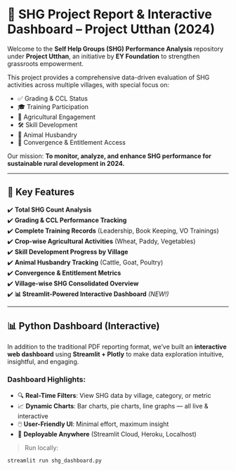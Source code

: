 # 🌱 SHG Project Report & Interactive Dashboard – Project Utthan (2024)

Welcome to the **Self Help Groups (SHG) Performance Analysis** repository under **Project Utthan**, an initiative by **EY Foundation** to strengthen grassroots empowerment.

This project provides a comprehensive data-driven evaluation of SHG activities across multiple villages, with special focus on:

- ✅ Grading & CCL Status  
- 🎓 Training Participation  
- 🌾 Agricultural Engagement  
- 🛠️ Skill Development  
- 🐄 Animal Husbandry  
- 🤝 Convergence & Entitlement Access  

Our mission: **To monitor, analyze, and enhance SHG performance for sustainable rural development in 2024.**

---

## 🔑 Key Features

✔️ **Total SHG Count Analysis**  
✔️ **Grading & CCL Performance Tracking**  
✔️ **Complete Training Records** (Leadership, Book Keeping, VO Trainings)  
✔️ **Crop-wise Agricultural Activities** (Wheat, Paddy, Vegetables)  
✔️ **Skill Development Progress by Village**  
✔️ **Animal Husbandry Tracking** (Cattle, Goat, Poultry)  
✔️ **Convergence & Entitlement Metrics**  
✔️ **Village-wise SHG Consolidated Overview**  
✔️ **📊 Streamlit-Powered Interactive Dashboard** *(NEW!)*

---

## 📊 Python Dashboard (Interactive)

In addition to the traditional PDF reporting format, we’ve built an **interactive web dashboard** using **Streamlit + Plotly** to make data exploration intuitive, insightful, and engaging.

### Dashboard Highlights:

- 🔍 **Real-Time Filters**: View SHG data by village, category, or metric  
- 📈 **Dynamic Charts**: Bar charts, pie charts, line graphs — all live & interactive  
- 🖱️ **User-Friendly UI**: Minimal effort, maximum insight  
- 🚀 **Deployable Anywhere** (Streamlit Cloud, Heroku, Localhost)

> Run locally:
```bash
streamlit run shg_dashboard.py
